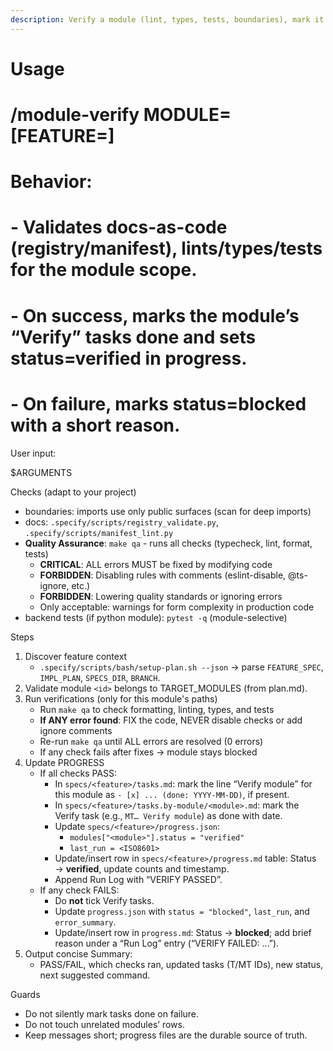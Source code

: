 ```yaml
---
description: Verify a module (lint, types, tests, boundaries), mark it VERIFIED on success, and WRITE PROGRESS back to tasks and the feature progress log.
---
```


# Usage
#   /module-verify MODULE=<id> [FEATURE=<feature-id>]
# Behavior:
#   - Validates docs-as-code (registry/manifest), lints/types/tests for the module scope.
#   - On success, marks the module’s “Verify” tasks done and sets status=verified in progress.
#   - On failure, marks status=blocked with a short reason.

User input:

$ARGUMENTS

Checks (adapt to your project)
- boundaries: imports use only public surfaces (scan for deep imports)
- docs: `.specify/scripts/registry_validate.py`, `.specify/scripts/manifest_lint.py`
- **Quality Assurance**: `make qa` - runs all checks (typecheck, lint, format, tests)
  - **CRITICAL**: ALL errors MUST be fixed by modifying code
  - **FORBIDDEN**: Disabling rules with comments (eslint-disable, @ts-ignore, etc.)
  - **FORBIDDEN**: Lowering quality standards or ignoring errors
  - Only acceptable: warnings for form complexity in production code
- backend tests (if python module): `pytest -q` (module-selective)

Steps
1) Discover feature context
   - `.specify/scripts/bash/setup-plan.sh --json` → parse `FEATURE_SPEC`, `IMPL_PLAN`, `SPECS_DIR`, `BRANCH`.
2) Validate module `<id>` belongs to TARGET_MODULES (from plan.md).
3) Run verifications (only for this module's paths)
   - Run `make qa` to check formatting, linting, types, and tests
   - **If ANY error found**: FIX the code, NEVER disable checks or add ignore comments
   - Re-run `make qa` until ALL errors are resolved (0 errors)
   - If any check fails after fixes → module stays blocked
4) Update PROGRESS
   - If all checks PASS:
     * In `specs/<feature>/tasks.md`: mark the line “Verify <module> module” for this module as `- [x] ... (done: YYYY-MM-DD)`, if present.
     * In `specs/<feature>/tasks.by-module/<module>.md`: mark the Verify task (e.g., `MT… Verify module`) as done with date.
     * Update `specs/<feature>/progress.json`:
       - `modules["<module>"].status = "verified"`
       - `last_run = <ISO8601>`
     * Update/insert row in `specs/<feature>/progress.md` table: Status → **verified**, update counts and timestamp.
     * Append Run Log with “VERIFY PASSED”.
   - If any check FAILS:
     * Do **not** tick Verify tasks.
     * Update `progress.json` with `status = "blocked"`, `last_run`, and `error_summary`.
     * Update/insert row in `progress.md`: Status → **blocked**; add brief reason under a “Run Log” entry (“VERIFY FAILED: …”).
5) Output concise Summary:
   - PASS/FAIL, which checks ran, updated tasks (T/MT IDs), new status, next suggested command.

Guards
- Do not silently mark tasks done on failure.
- Do not touch unrelated modules’ rows.
- Keep messages short; progress files are the durable source of truth.
